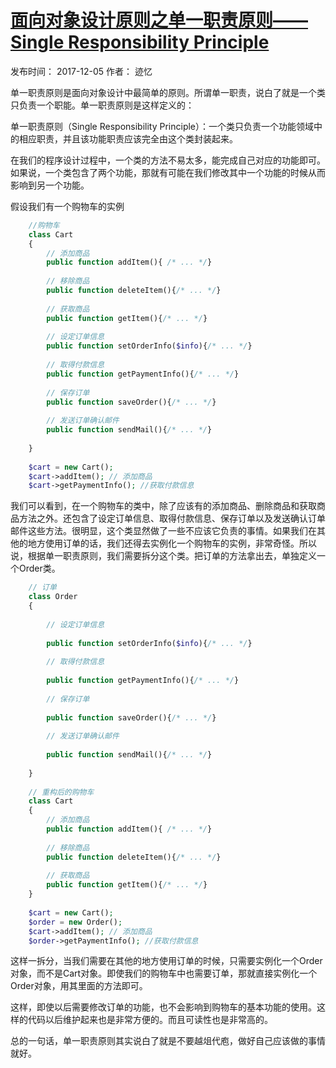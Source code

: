# [面向对象设计原则之单一职责原则——Single Responsibility Principle](https://www.onmpw.com/tm/xwzj/algorithm_248.html)

发布时间： 2017-12-05 作者： 迹忆 

单一职责原则是面向对象设计中最简单的原则。所谓单一职责，说白了就是一个类只负责一个职能。单一职责原则是这样定义的：

单一职责原则（Single Responsibility Principle）：一个类只负责一个功能领域中的相应职责，并且该功能职责应该完全由这个类封装起来。

在我们的程序设计过程中，一个类的方法不易太多，能完成自己对应的功能即可。如果说，一个类包含了两个功能，那就有可能在我们修改其中一个功能的时候从而影响到另一个功能。

假设我们有一个购物车的实例

```php
    //购物车
    class Cart
    {
        // 添加商品
        public function addItem(){ /* ... */}
    
        // 移除商品
        public function deleteItem(){/* ... */}
    
        // 获取商品
        public function getItem(){/* ... */}
    
        // 设定订单信息
        public function setOrderInfo($info){/* ... */}
    
        // 取得付款信息
        public function getPaymentInfo(){/* ... */}
    
        // 保存订单
        public function saveOrder(){/* ... */}
    
        // 发送订单确认邮件
        public function sendMail(){/* ... */}
    
    }
    
    $cart = new Cart();
    $cart->addItem(); // 添加商品
    $cart->getPaymentInfo(); //获取付款信息
```

我们可以看到，在一个购物车的类中，除了应该有的添加商品、删除商品和获取商品方法之外。还包含了设定订单信息、取得付款信息、保存订单以及发送确认订单邮件这些方法。很明显，这个类显然做了一些不应该它负责的事情。如果我们在其他的地方使用订单的话，我们还得去实例化一个购物车的实例，非常奇怪。所以说，根据单一职责原则，我们需要拆分这个类。把订单的方法拿出去，单独定义一个Order类。

```php
    // 订单
    class Order
    {
    
        // 设定订单信息
    
        public function setOrderInfo($info){/* ... */}
        
        // 取得付款信息
    
        public function getPaymentInfo(){/* ... */}
        
        // 保存订单
    
        public function saveOrder(){/* ... */}
    
        // 发送订单确认邮件
    
        public function sendMail(){/* ... */}
    
    }
    
    // 重构后的购物车
    class Cart
    {
        // 添加商品
        public function addItem(){ /* ... */}   
    
        // 移除商品
        public function deleteItem(){/* ... */} 
    
        // 获取商品
        public function getItem(){/* ... */}
    }
    
    $cart = new Cart();
    $order = new Order();
    $cart->addItem(); // 添加商品
    $order->getPaymentInfo(); //获取付款信息
```

这样一拆分，当我们需要在其他的地方使用订单的时候，只需要实例化一个Order对象，而不是Cart对象。即使我们的购物车中也需要订单，那就直接实例化一个Order对象，用其里面的方法即可。

这样，即使以后需要修改订单的功能，也不会影响到购物车的基本功能的使用。这样的代码以后维护起来也是非常方便的。而且可读性也是非常高的。

总的一句话，单一职责原则其实说白了就是不要越俎代庖，做好自己应该做的事情就好。

